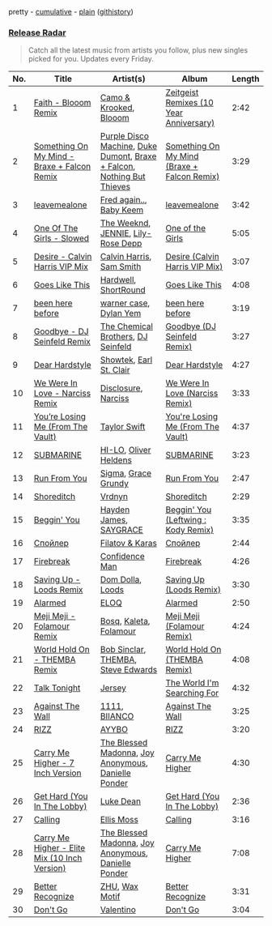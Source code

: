 pretty - [cumulative](/playlists/cumulative/Release%20Radar.md) - [plain](/playlists/plain/37i9dQZEVXbsudmxBFKW7G) ([githistory](https://github.githistory.xyz/vitokorn/spotify-playlist-archive/blob/master/playlists/plain/37i9dQZEVXbsudmxBFKW7G))

### [Release Radar](https://open.spotify.com/playlist/37i9dQZEVXbsudmxBFKW7G)

> Catch all the latest music from artists you follow, plus new singles picked for you. Updates every Friday.

| No. | Title | Artist(s) | Album | Length |
|---|---|---|---|---|
| 1 | [Faith - Blooom Remix](https://open.spotify.com/track/1wuxH6empaN3fFv8Kw3vfJ) | [Camo & Krooked](https://open.spotify.com/artist/2N8IPNZTiNo3nj4mreOlHU), [Blooom](https://open.spotify.com/artist/3Xtaqhj8MygkfndSArQOOS) | [Zeitgeist Remixes (10 Year Anniversary)](https://open.spotify.com/album/4C7CcFWhjBI3EImyYjUUsi) | 2:42 |
| 2 | [Something On My Mind - Braxe + Falcon Remix](https://open.spotify.com/track/2E4QkgUvRp0h7NLH6btdnv) | [Purple Disco Machine](https://open.spotify.com/artist/2WBJQGf1bT1kxuoqziH5g4), [Duke Dumont](https://open.spotify.com/artist/61lyPtntblHJvA7FMMhi7E), [Braxe + Falcon](https://open.spotify.com/artist/10sZHUBkoiCLucz4bbCEBA), [Nothing But Thieves](https://open.spotify.com/artist/1kDGbuxWknIKx4FlgWxiSp) | [Something On My Mind (Braxe + Falcon Remix)](https://open.spotify.com/album/5Yx5E2XluCEs0r67FuePAA) | 3:29 |
| 3 | [leavemealone](https://open.spotify.com/track/1MVqeIAwhD4T44AKVkIfic) | [Fred again..](https://open.spotify.com/artist/4oLeXFyACqeem2VImYeBFe), [Baby Keem](https://open.spotify.com/artist/5SXuuuRpukkTvsLuUknva1) | [leavemealone](https://open.spotify.com/album/3Tsut3cVOWP7AKAR4Dtmhb) | 3:42 |
| 4 | [One Of The Girls - Slowed](https://open.spotify.com/track/3bWm8ejTzkMhPSdBnpxLvl) | [The Weeknd](https://open.spotify.com/artist/1Xyo4u8uXC1ZmMpatF05PJ), [JENNIE](https://open.spotify.com/artist/250b0Wlc5Vk0CoUsaCY84M), [Lily-Rose Depp](https://open.spotify.com/artist/1pBLC0qVRTB5zVMuteQ9jJ) | [One of the Girls](https://open.spotify.com/album/4T8wBxIvoSRVfoFZzuwOXR) | 5:05 |
| 5 | [Desire - Calvin Harris VIP Mix](https://open.spotify.com/track/6r9VRGD1Z1L2D4SqcKyT9T) | [Calvin Harris](https://open.spotify.com/artist/7CajNmpbOovFoOoasH2HaY), [Sam Smith](https://open.spotify.com/artist/2wY79sveU1sp5g7SokKOiI) | [Desire (Calvin Harris VIP Mix)](https://open.spotify.com/album/3W3XHg9SpjWqrNCaML3baE) | 3:07 |
| 6 | [Goes Like This](https://open.spotify.com/track/7t1rB0I5QZFhCtPAwOuqqc) | [Hardwell](https://open.spotify.com/artist/6BrvowZBreEkXzJQMpL174), [ShortRound](https://open.spotify.com/artist/1ujyB2Dmn2EFyVmjDBjGGK) | [Goes Like This](https://open.spotify.com/album/2V8yiW5TVx3u3tGwqlLwlX) | 4:08 |
| 7 | [been here before](https://open.spotify.com/track/5LwAKCJlEo30A3DcObcRgW) | [warner case](https://open.spotify.com/artist/106OuakzOxxbXTuigEEf01), [Dylan Yem](https://open.spotify.com/artist/40a0aZCzsqU7fIi6nmoZrs) | [been here before](https://open.spotify.com/album/67vURYRTpK2n6hKtcq31nG) | 3:19 |
| 8 | [Goodbye - DJ Seinfeld Remix](https://open.spotify.com/track/1G6yMiZEf1A3HzpjekA6RZ) | [The Chemical Brothers](https://open.spotify.com/artist/1GhPHrq36VKCY3ucVaZCfo), [DJ Seinfeld](https://open.spotify.com/artist/37YzpfBeFju8QRZ3g0Ha1Q) | [Goodbye (DJ Seinfeld Remix)](https://open.spotify.com/album/1d4OoBwqA4Ll4lKlO9kYdq) | 3:27 |
| 9 | [Dear Hardstyle](https://open.spotify.com/track/1vFzkN48urpPfQPmjL2T5p) | [Showtek](https://open.spotify.com/artist/3gk0OYeLFWYupGFRHqLSR7), [Earl St. Clair](https://open.spotify.com/artist/0h9IuyuhaLBJWOpebvgTk5) | [Dear Hardstyle](https://open.spotify.com/album/0PW9WcbHGTDvK05sQ23lmK) | 4:27 |
| 10 | [We Were In Love - Narciss Remix](https://open.spotify.com/track/4SqIAZdRaaDMEbz1UDSSmo) | [Disclosure](https://open.spotify.com/artist/6nS5roXSAGhTGr34W6n7Et), [Narciss](https://open.spotify.com/artist/7jEmLGxzh2RuOwdj96tlyL) | [We Were In Love (Narciss Remix)](https://open.spotify.com/album/5BxbTfPG4eF6qpZ4HsN6Mb) | 3:33 |
| 11 | [You’re Losing Me (From The Vault)](https://open.spotify.com/track/3CWq0pAKKTWb0K4yiglDc4) | [Taylor Swift](https://open.spotify.com/artist/06HL4z0CvFAxyc27GXpf02) | [You're Losing Me (From The Vault)](https://open.spotify.com/album/5q3jthpn2h59P7pe2gmAl7) | 4:37 |
| 12 | [SUBMARINE](https://open.spotify.com/track/2ajKYSNnU7l89EJV8job8k) | [HI-LO](https://open.spotify.com/artist/0ETJQforv5OXgDgidQv9qd), [Oliver Heldens](https://open.spotify.com/artist/5nki7yRhxgM509M5ADlN1p) | [SUBMARINE](https://open.spotify.com/album/3t3RRbPtY3llgrDrI8ceLC) | 3:23 |
| 13 | [Run From You](https://open.spotify.com/track/2ouMNYPXQ6P9epCLmiqRSg) | [Sigma](https://open.spotify.com/artist/01pKrlgPJhm5dB4lneYAqS), [Grace Grundy](https://open.spotify.com/artist/3pFPBG84k5bQVbL9apf2PD) | [Run From You](https://open.spotify.com/album/5EY4emNooAmEsHDquKD104) | 2:47 |
| 14 | [Shoreditch](https://open.spotify.com/track/7pPOMppn0VDRfns94DFGqt) | [Vrdnyn](https://open.spotify.com/artist/6Gq2D2UOJNriDLfSPR6Y2Y) | [Shoreditch](https://open.spotify.com/album/6O7vhAIn4ADlBT8qUqgzwl) | 2:29 |
| 15 | [Beggin' You](https://open.spotify.com/track/0IeAWyuhwWBn3cWUbFvHIa) | [Hayden James](https://open.spotify.com/artist/4csQIMQm6vI2A2SCVDuM2z), [SAYGRACE](https://open.spotify.com/artist/6y5amJcTjeDgLXIjtQLMst) | [Beggin' You (Leftwing : Kody Remix)](https://open.spotify.com/album/1TtWMY6skAo4XVB6Jf6LAf) | 3:35 |
| 16 | [Спойлер](https://open.spotify.com/track/4ziWViBJlXxRXYNIgcUkZ3) | [Filatov & Karas](https://open.spotify.com/artist/5NW2uPFatEKjZQ5gpWD8HO) | [Спойлер](https://open.spotify.com/album/7MlBXtC2SX5Sdu8gE1jY5Z) | 2:44 |
| 17 | [Firebreak](https://open.spotify.com/track/2hz7oMnWFY30Rtt4vh706I) | [Confidence Man](https://open.spotify.com/artist/0RwXnFrEoI8tltFvYpJgP6) | [Firebreak](https://open.spotify.com/album/3OBXMr3YKWecqcRO1Ay6Vv) | 4:26 |
| 18 | [Saving Up - Loods Remix](https://open.spotify.com/track/16BIjTqG2R5PV2BrMOjU3y) | [Dom Dolla](https://open.spotify.com/artist/205i7E8fNVfojowcQSfK9m), [Loods](https://open.spotify.com/artist/1uF7AFfGahplhiaHEy9NNl) | [Saving Up (Loods Remix)](https://open.spotify.com/album/4dQRmXBtksya2s35MxRxNF) | 3:30 |
| 19 | [Alarmed](https://open.spotify.com/track/7Cru8mwE5zyGkr80Bnp8qs) | [ELOQ](https://open.spotify.com/artist/36mHwYa65L0WZbAXY2iSGw) | [Alarmed](https://open.spotify.com/album/3xN2TiqefryxDMa8DYYSC7) | 2:50 |
| 20 | [Meji Meji - Folamour Remix](https://open.spotify.com/track/6mmVX7XfLrqQwWtz1w7yZf) | [Bosq](https://open.spotify.com/artist/2tpbLTmBZZcGvcCHX6uw1U), [Kaleta](https://open.spotify.com/artist/1nvtmWdce9bvVkKAZ5g46m), [Folamour](https://open.spotify.com/artist/6pJY5At9SiMpAOBrw9YosS) | [Meji Meji (Folamour Remix)](https://open.spotify.com/album/46eYBg21D7x9OLv2LkbLbb) | 4:24 |
| 21 | [World Hold On - THEMBA Remix](https://open.spotify.com/track/3NEd8WwdTW2gdQomofck1d) | [Bob Sinclar](https://open.spotify.com/artist/5YFS41yoX0YuFY39fq21oN), [THEMBA](https://open.spotify.com/artist/64tzIMKX4Npx37YLcNZZNC), [Steve Edwards](https://open.spotify.com/artist/2SwhNukah1MYpLR594PnuC) | [World Hold On (THEMBA Remix)](https://open.spotify.com/album/653F6DZMYktG166excUraU) | 4:08 |
| 22 | [Talk Tonight](https://open.spotify.com/track/1ELp8T7arWLvK5q34Akt0r) | [Jersey](https://open.spotify.com/artist/7C4JBZtbD3cLEOufhgSHzQ) | [The World I'm Searching For](https://open.spotify.com/album/740kshLk68k7I9KSXFi8Hg) | 4:32 |
| 23 | [Against The Wall](https://open.spotify.com/track/31KsPoBWtNNUWvBreMsLZG) | [1111](https://open.spotify.com/artist/0CnZz6rvqYBualwWKuMiOE), [BIIANCO](https://open.spotify.com/artist/4Axsf7QVnPabbam5y6NwLt) | [Against The Wall](https://open.spotify.com/album/2xO8ur8yma45D2drHsPPR4) | 3:25 |
| 24 | [RIZZ](https://open.spotify.com/track/3DqOJ2BoddzZpNdty3okJH) | [AYYBO](https://open.spotify.com/artist/0YVquC9RaJLYFNmlJFzkTV) | [RIZZ](https://open.spotify.com/album/6uH0vo25qVqNveP02Pr4Uc) | 3:20 |
| 25 | [Carry Me Higher - 7 Inch Version](https://open.spotify.com/track/7tm4pF2JvKc4GGKSagRuS9) | [The Blessed Madonna](https://open.spotify.com/artist/4TvhRzxIL1le2PWCeUqxQw), [Joy Anonymous](https://open.spotify.com/artist/3pK4EcflBpG1Kpmjk5LK2R), [Danielle Ponder](https://open.spotify.com/artist/5rZUNweztKBI1Xy3XhYHoJ) | [Carry Me Higher](https://open.spotify.com/album/21q5qrGNBSI1ihI0TT5348) | 4:30 |
| 26 | [Get Hard (You In The Lobby)](https://open.spotify.com/track/3tUtwmznpPiEu8AkqX3Xom) | [Luke Dean](https://open.spotify.com/artist/2BhXOZ96YbOdXz8F6HVUw4) | [Get Hard (You In The Lobby)](https://open.spotify.com/album/3Py5hR3sTJG5PqCxw6TqYn) | 2:36 |
| 27 | [Calling](https://open.spotify.com/track/66RXdotm5DaizBKalAq3iV) | [Ellis Moss](https://open.spotify.com/artist/0XOfJ1JJXwMVJG26ZZj3UQ) | [Calling](https://open.spotify.com/album/5dl10Bi93YCk2BvuFrCc5r) | 3:16 |
| 28 | [Carry Me Higher - Elite Mix (10 Inch Version)](https://open.spotify.com/track/5aTsM4hLt87gBvXy9iGnOx) | [The Blessed Madonna](https://open.spotify.com/artist/4TvhRzxIL1le2PWCeUqxQw), [Joy Anonymous](https://open.spotify.com/artist/3pK4EcflBpG1Kpmjk5LK2R), [Danielle Ponder](https://open.spotify.com/artist/5rZUNweztKBI1Xy3XhYHoJ) | [Carry Me Higher](https://open.spotify.com/album/21q5qrGNBSI1ihI0TT5348) | 7:08 |
| 29 | [Better Recognize](https://open.spotify.com/track/3xsBUxYfYW7NRlZRDgopvt) | [ZHU](https://open.spotify.com/artist/28j8lBWDdDSHSSt5oPlsX2), [Wax Motif](https://open.spotify.com/artist/7zm3aSdmGiOkTt0aZFSO8R) | [Better Recognize](https://open.spotify.com/album/6EmJ7wFahNJX2dUCVQs9jM) | 3:31 |
| 30 | [Don't Go](https://open.spotify.com/track/6fjbqwDAEVbwsEE2l78174) | [Valentino](https://open.spotify.com/artist/3wahfqLrbSHbC1kK8CUVz2) | [Don't Go](https://open.spotify.com/album/4bcbkIDIMdpdgz5HMYmps2) | 3:04 |